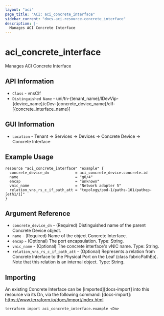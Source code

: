 ```yaml
---
layout: "aci"
page_title: "ACI: aci_concrete_interface"
sidebar_current: "docs-aci-resource-concrete_interface"
description: |-
  Manages ACI Concrete Interface
---
```


# aci_concrete_interface #

Manages ACI Concrete Interface

## API Information ##

* `Class` - vnsCIf
* `Distinguished Name` - uni/tn-{tenant_name}/lDevVip-{device_name}/cDev-{concrete_device_name}/cIf-[{concrete_interface_name}]

## GUI Information ##

* `Location` - Tenant -> Services -> Devices -> Concrete Device -> Concrete Interface

## Example Usage ##

```hcl
resource "aci_concrete_interface" "example" {
  concrete_device_dn            = aci_concrete_device.concrete.id
  name                          = "g0/4"
  encap                         = "unknown"
  vnic_name                     = "Network adapter 5"
  relation_vns_rs_c_if_path_att = "topology/pod-1/paths-101/pathep-[eth1/1]"
}
```

## Argument Reference ##

* `concrete_device_dn` - (Required) Distinguished name of the parent Concrete Device object.
* `name` - (Required) Name of the object Concrete Interface.
* `encap` - (Optional) The port encapsulation. Type: String.
* `vnic_name` - (Optional) The concrete interface's vNIC name. Type: String.
* `relation_vns_rs_c_if_path_att` - (Optional) Represents a relation from Concrete Interface to the Physical Port on the Leaf (class fabricPathEp). Note that this relation is an internal object. Type: String.

## Importing ##

An existing Concrete Interface can be [imported][docs-import] into this resource via its Dn, via the following command:
[docs-import]: https://www.terraform.io/docs/import/index.html

```
terraform import aci_concrete_interface.example <Dn>
```